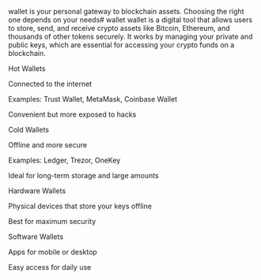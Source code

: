 wallet is your personal gateway to blockchain assets. Choosing the right one depends on your needs# wallet
wallet is a digital tool that allows users to store, send, and receive crypto assets like Bitcoin, Ethereum, and thousands of other tokens securely. It works by managing your private and public keys, which are essential for accessing your crypto funds on a blockchain.

Hot Wallets

Connected to the internet

Examples: Trust Wallet, MetaMask, Coinbase Wallet

Convenient but more exposed to hacks

Cold Wallets

Offline and more secure

Examples: Ledger, Trezor, OneKey

Ideal for long-term storage and large amounts

Hardware Wallets

Physical devices that store your keys offline

Best for maximum security

Software Wallets

Apps for mobile or desktop

Easy access for daily use

